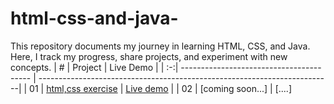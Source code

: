 # html-css-and-java-
This repository documents my journey in learning HTML, CSS, and Java. Here, I track my progress, share projects, and experiment with new concepts.
|  # | Project                                  | Live Demo                                                                |
| :-:| ---------------------------------------- | -------------------------------------------------------------------------|
| 01 | [html,css exercise](Project-1)           |  [Live demo](http://127.0.0.1:5500/first%20html,css%20lesson/text.html) | 
| 02 | [coming soon...]                         |  [....]
